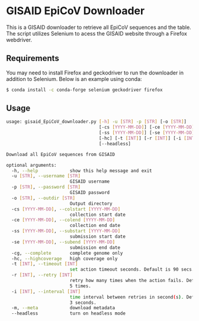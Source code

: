 # GISAID EpiCoV Downloader

This is a GISAID downloader to retrieve all EpiCoV sequences and the table. The script utilizes Selenium to acess the GISAID website through a Firefox webdriver.

## Requirements
You may need to install Firefox and geckodriver to run the downloader in addition to Selenium. Below is an example using conda:

```bash
$ conda install -c conda-forge selenium geckodriver firefox
```

## Usage
```bash
usage: gisaid_EpiCoV_downloader.py [-h] -u [STR] -p [STR] [-o [STR]]
                                   [-cs [YYYY-MM-DD]] [-ce [YYYY-MM-DD]]
                                   [-ss [YYYY-MM-DD]] [-se [YYYY-MM-DD]] [-cg]
                                   [-hc] [-t [INT]] [-r [INT]] [-i [INT]] [-m]
                                   [--headless]

Download all EpiCoV sequences from GISAID

optional arguments:
  -h, --help            show this help message and exit
  -u [STR], --username [STR]
                        GISAID username
  -p [STR], --password [STR]
                        GISAID password
  -o [STR], --outdir [STR]
                        Output directory
  -cs [YYYY-MM-DD], --colstart [YYYY-MM-DD]
                        collection start date
  -ce [YYYY-MM-DD], --colend [YYYY-MM-DD]
                        collection end date
  -ss [YYYY-MM-DD], --substart [YYYY-MM-DD]
                        submission start date
  -se [YYYY-MM-DD], --subend [YYYY-MM-DD]
                        submission end date
  -cg, --complete       complete genome only
  -hc, --highcoverage   high coverage only
  -t [INT], --timeout [INT]
                        set action timeout seconds. Default is 90 secs.
  -r [INT], --retry [INT]
                        retry how many times when the action fails. Default is
                        5 times.
  -i [INT], --interval [INT]
                        time interval between retries in second(s). Default is
                        3 seconds.
  -m, --meta            download metadata
  --headless            turn on headless mode
```
